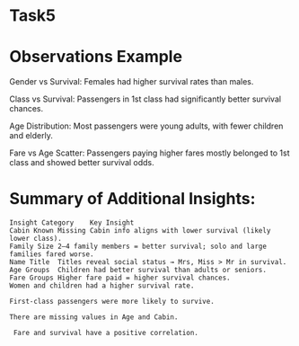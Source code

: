 # Task5

#  Observations Example 
   Gender vs Survival: Females had higher survival rates than males.

   Class vs Survival: Passengers in 1st class had significantly better survival chances.

   Age Distribution: Most passengers were young adults, with fewer children and elderly.

   Fare vs Age Scatter: Passengers paying higher fares mostly belonged to 1st class and showed better survival odds.

# Summary of Additional Insights:
    Insight Category	Key Insight
    Cabin Known	Missing Cabin info aligns with lower survival (likely lower class).
    Family Size	2–4 family members = better survival; solo and large families fared worse.
    Name Title	Titles reveal social status → Mrs, Miss > Mr in survival.
    Age Groups	Children had better survival than adults or seniors.
    Fare Groups	Higher fare paid = higher survival chances.
    Women and children had a higher survival rate.

    First-class passengers were more likely to survive.

    There are missing values in Age and Cabin.

     Fare and survival have a positive correlation.

